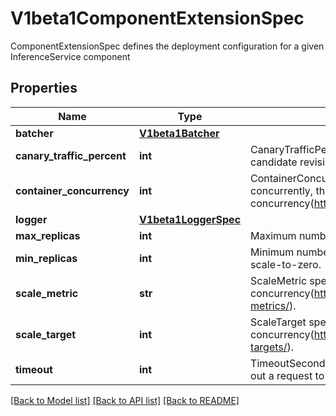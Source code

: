 # V1beta1ComponentExtensionSpec

ComponentExtensionSpec defines the deployment configuration for a given InferenceService component
## Properties
Name | Type | Description | Notes
------------ | ------------- | ------------- | -------------
**batcher** | [**V1beta1Batcher**](V1beta1Batcher.md) |  | [optional] 
**canary_traffic_percent** | **int** | CanaryTrafficPercent defines the traffic split percentage between the candidate revision and the last ready revision | [optional] 
**container_concurrency** | **int** | ContainerConcurrency specifies how many requests can be processed concurrently, this sets the hard limit of the container concurrency(https://knative.dev/docs/serving/autoscaling/concurrency). | [optional] 
**logger** | [**V1beta1LoggerSpec**](V1beta1LoggerSpec.md) |  | [optional] 
**max_replicas** | **int** | Maximum number of replicas for autoscaling. | [optional] 
**min_replicas** | **int** | Minimum number of replicas, defaults to 1 but can be set to 0 to enable scale-to-zero. | [optional] 
**scale_metric** | **str** | ScaleMetric specifies scaling metric of the component concurrency(https://knative.dev/docs/serving/autoscaling/autoscaling-metrics/). | [optional] 
**scale_target** | **int** | ScaleTarget specifies scaling value of the component concurrency(https://knative.dev/docs/serving/autoscaling/autoscaling-targets/). | [optional] 
**timeout** | **int** | TimeoutSeconds specifies the number of seconds to wait before timing out a request to the component. | [optional] 

[[Back to Model list]](../README.md#documentation-for-models) [[Back to API list]](../README.md#documentation-for-api-endpoints) [[Back to README]](../README.md)


